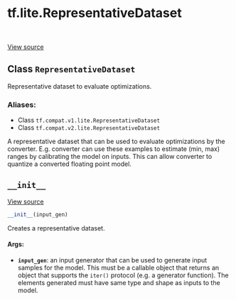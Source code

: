 <div itemscope itemtype="http://developers.google.com/ReferenceObject">
<meta itemprop="name" content="tf.lite.RepresentativeDataset" />
<meta itemprop="path" content="Stable" />
<meta itemprop="property" content="__init__"/>
</div>

# tf.lite.RepresentativeDataset

<!-- Insert buttons -->

<table class="tfo-notebook-buttons tfo-api" align="left">
</table>

<a target="_blank" href="/code/stable/tensorflow/lite/python/lite.py">View source</a>



## Class `RepresentativeDataset`

<!-- Start diff -->
Representative dataset to evaluate optimizations.



### Aliases:

* Class `tf.compat.v1.lite.RepresentativeDataset`
* Class `tf.compat.v2.lite.RepresentativeDataset`


<!-- Placeholder for "Used in" -->

A representative dataset that can be used to evaluate optimizations by the
converter. E.g. converter can use these examples to estimate (min, max) ranges
by calibrating the model on inputs. This can allow converter to quantize a
converted floating point model.

<h2 id="__init__"><code>__init__</code></h2>

<a target="_blank" href="/code/stable/tensorflow/lite/python/lite.py">View source</a>

``` python
__init__(input_gen)
```

Creates a representative dataset.


#### Args:


* <b>`input_gen`</b>: an input generator that can be used to generate input samples
  for the model. This must be a callable object that returns an object
  that supports the `iter()` protocol (e.g. a generator function). The
  elements generated must have same type and shape as inputs to the model.



